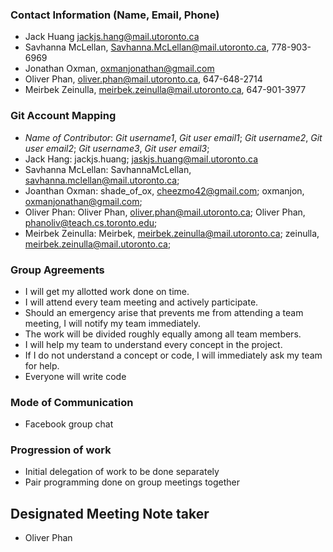### Contact Information (Name, Email, Phone)

+ Jack Huang jackjs.hang@mail.utoronto.ca
+ Savhanna McLellan, Savhanna.McLellan@mail.utoronto.ca, 778-903-6969
+ Jonathan Oxman, oxmanjonathan@gmail.com
+ Oliver Phan, oliver.phan@mail.utoronto.ca, 647-648-2714
+ Meirbek Zeinulla, meirbek.zeinulla@mail.utoronto.ca, 647-901-3977

### Git Account Mapping
+ *Name of Contributor*: *Git username1*, *Git user email1*; *Git username2*, *Git user email2*; *Git username3*, *Git user email3*;
+ Jack Hang: jackjs.huang; jaskjs.huang@mail.utoronto.ca
+ Savhanna McLellan: SavhannaMcLellan, savhanna.mclellan@mail.utoronto.ca;
+ Joanthan Oxman: shade_of_ox, cheezmo42@gmail.com; oxmanjon, oxmanjonathan@gmail.com;
+ Oliver Phan: Oliver Phan, oliver.phan@mail.utoronto.ca; Oliver Phan, phanoliv@teach.cs.toronto.edu;
+ Meirbek Zeinulla: Meirbek, meirbek.zeinulla@mail.utoronto.ca; zeinulla, meirbek.zeinulla@mail.utoronto.ca;


### Group Agreements
+ I will get my allotted work done on time.
+ I will attend every team meeting and actively participate.
+ Should an emergency arise that prevents me from attending a team meeting, I will notify my team immediately.
+ The work will be divided roughly equally among all team members.
+ I will help my team to understand every concept in the project.
+ If I do not understand a concept or code, I will immediately ask my team for help.
+ Everyone will write code


### Mode of Communication
+ Facebook group chat

### Progression of work
+ Initial delegation of work to be done separately
+ Pair programming done on group meetings together

## Designated Meeting Note taker
+ Oliver Phan